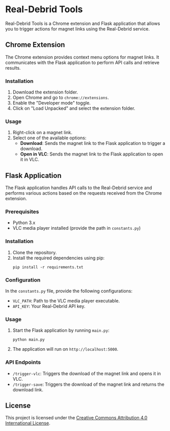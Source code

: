 # Real-Debrid Tools

Real-Debrid Tools is a Chrome extension and Flask application that allows you to trigger actions for magnet links using the Real-Debrid service.

## Chrome Extension

The Chrome extension provides context menu options for magnet links. It communicates with the Flask application to perform API calls and retrieve results.

### Installation

1. Download the extension folder.
2. Open Chrome and go to `chrome://extensions`.
3. Enable the "Developer mode" toggle.
4. Click on "Load Unpacked" and select the extension folder.

### Usage

1. Right-click on a magnet link.
2. Select one of the available options:
   - **Download**: Sends the magnet link to the Flask application to trigger a download.
   - **Open in VLC**: Sends the magnet link to the Flask application to open it in VLC.

## Flask Application

The Flask application handles API calls to the Real-Debrid service and performs various actions based on the requests received from the Chrome extension.

### Prerequisites

- Python 3.x
- VLC media player installed (provide the path in `constants.py`)

### Installation

1. Clone the repository.
2. Install the required dependencies using pip:
    ```
    pip install -r requirements.txt
    ```


### Configuration

In the `constants.py` file, provide the following configurations:

- `VLC_PATH`: Path to the VLC media player executable.
- `API_KEY`: Your Real-Debrid API key.

### Usage

1. Start the Flask application by running `main.py`:
    ```
    python main.py
    ```
2. The application will run on `http://localhost:5000`.

### API Endpoints

- `/trigger-vlc`: Triggers the download of the magnet link and opens it in VLC.
- `/trigger-save`: Triggers the download of the magnet link and returns the download link.

## License

This project is licensed under the [Creative Commons Attribution 4.0 International License](https://creativecommons.org/licenses/by/4.0/).
